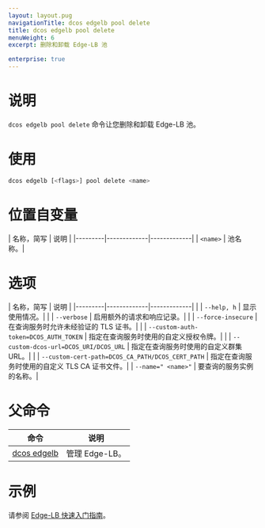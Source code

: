 ```yaml
---
layout: layout.pug
navigationTitle: dcos edgelb pool delete
title: dcos edgelb pool delete
menuWeight: 6
excerpt: 删除和卸载 Edge-LB 池

enterprise: true
---
```


# 说明
`dcos edgelb pool delete` 命令让您删除和卸载 Edge-LB 池。

# 使用

```bash
dcos edgelb [<flags>] pool delete <name>
```

# 位置自变量

| 名称，简写 | 说明 |
|---------|-------------|-------------|
| `<name>` | 池名称。|


# 选项

| 名称，简写 | 说明 |
|---------|-------------|-------------|
| | `--help, h` | 显示使用情况。|
| | `--verbose` | 启用额外的请求和响应记录。|
| | `--force-insecure` | 在查询服务时允许未经验证的 TLS 证书。|
| | `--custom-auth-token=DCOS_AUTH_TOKEN` | 指定在查询服务时使用的自定义授权令牌。|
| | `--custom-dcos-url=DCOS_URI/DCOS_URL` | 指定在查询服务时使用的自定义群集 URL。|
| | `--custom-cert-path=DCOS_CA_PATH/DCOS_CERT_PATH` | 指定在查询服务时使用的自定义 TLS CA 证书文件。|
| `--name=" <name>"` | 要查询的服务实例的名称。|

# 父命令

| 命令 | 说明 |
|---------|-------------|
| [dcos edgelb](/1.11/cli/command-reference/dcos-edgelb/) | 管理 Edge-LB。|

# 示例

请参阅 [Edge-LB 快速入门指南](/1.11/networking/edge-lb/quickstart/)。
